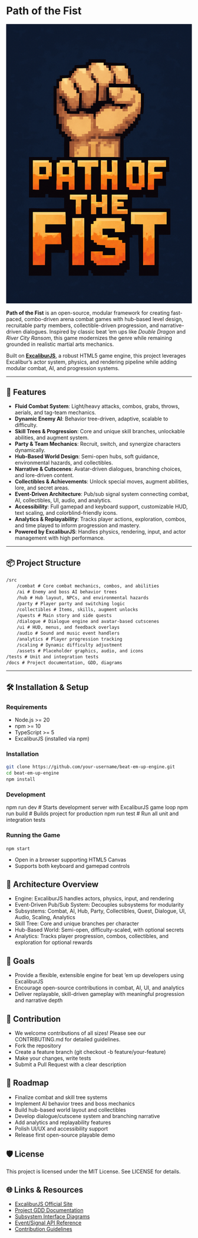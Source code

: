# Path of the Fist

![Project Logo Placeholder](./Logo.png)

**Path of the Fist** is an open-source, modular framework for creating fast-paced, combo-driven arena combat games with hub-based level
design, recruitable party members, collectible-driven progression, and narrative-driven dialogues. Inspired by classic beat ’em ups
like _Double Dragon_ and _River City Ransom_, this game modernizes the genre while remaining grounded in realistic martial arts
mechanics.

Built on **[ExcaliburJS](https://excaliburjs.com/)**, a robust HTML5 game engine, this project leverages Excalibur’s actor system,
physics, and rendering pipeline while adding modular combat, AI, and progression systems.

---

## 🚀 Features

- **Fluid Combat System**: Light/heavy attacks, combos, grabs, throws, aerials, and tag-team mechanics.
- **Dynamic Enemy AI**: Behavior tree-driven, adaptive, scalable to difficulty.
- **Skill Trees & Progression**: Core and unique skill branches, unlockable abilities, and augment system.
- **Party & Team Mechanics**: Recruit, switch, and synergize characters dynamically.
- **Hub-Based World Design**: Semi-open hubs, soft guidance, environmental hazards, and collectibles.
- **Narrative & Cutscenes**: Avatar-driven dialogues, branching choices, and lore-driven content.
- **Collectibles & Achievements**: Unlock special moves, augment abilities, lore, and secret areas.
- **Event-Driven Architecture**: Pub/sub signal system connecting combat, AI, collectibles, UI, audio, and analytics.
- **Accessibility**: Full gamepad and keyboard support, customizable HUD, text scaling, and colorblind-friendly icons.
- **Analytics & Replayability**: Tracks player actions, exploration, combos, and time played to inform progression and mastery.
- **Powered by ExcaliburJS**: Handles physics, rendering, input, and actor management with high performance.

---

## 📦 Project Structure

    /src
        /combat # Core combat mechanics, combos, and abilities
        /ai # Enemy and boss AI behavior trees
        /hub # Hub layout, NPCs, and environmental hazards
        /party # Player party and switching logic
        /collectibles # Items, skills, augment unlocks
        /quests # Main story and side quests
        /dialogue # Dialogue engine and avatar-based cutscenes
        /ui # HUD, menus, and feedback overlays
        /audio # Sound and music event handlers
        /analytics # Player progression tracking
        /scaling # Dynamic difficulty adjustment
        /assets # Placeholder graphics, audio, and icons
    /tests # Unit and integration tests
    /docs # Project documentation, GDD, diagrams

---

## 🛠 Installation & Setup

### Requirements

- Node.js >= 20
- npm >= 10
- TypeScript >= 5
- ExcaliburJS (installed via npm)

### Installation

```bash
git clone https://github.com/your-username/beat-em-up-engine.git
cd beat-em-up-engine
npm install
```

### Development

npm run dev # Starts development server with ExcaliburJS game loop npm run build # Builds project for production npm run test # Run all
unit and integration tests

### Running the Game

`npm start`

- Open in a browser supporting HTML5 Canvas
- Supports both keyboard and gamepad controls

## 🧩 Architecture Overview

- Engine: ExcaliburJS handles actors, physics, input, and rendering
- Event-Driven Pub/Sub System: Decouples subsystems for modularity
- Subsystems: Combat, AI, Hub, Party, Collectibles, Quest, Dialogue, UI, Audio, Scaling, Analytics
- Skill Tree: Core and unique branches per character
- Hub-Based World: Semi-open, difficulty-scaled, with optional secrets
- Analytics: Tracks player progression, combos, collectibles, and exploration for optional rewards

## 🎯 Goals

- Provide a flexible, extensible engine for beat ’em up developers using ExcaliburJS
- Encourage open-source contributions in combat, AI, UI, and analytics
- Deliver replayable, skill-driven gameplay with meaningful progression and narrative depth

## 🤝 Contribution

- We welcome contributions of all sizes! Please see our CONTRIBUTING.md for detailed guidelines.
- Fork the repository
- Create a feature branch (git checkout -b feature/your-feature)
- Make your changes, write tests
- Submit a Pull Request with a clear description

## 📝 Roadmap

- Finalize combat and skill tree systems
- Implement AI behavior trees and boss mechanics
- Build hub-based world layout and collectibles
- Develop dialogue/cutscene system and branching narrative
- Add analytics and replayability features
- Polish UI/UX and accessibility support
- Release first open-source playable demo

## 🛡 License

This project is licensed under the MIT License. See LICENSE for details.

## 🌐 Links & Resources

- [ExcaliburJS Official Site](www.excaliburjs.com)
- [Project GDD Documentation](GDD.md)
- [Subsystem Interface Diagrams](systemInterfaces.md)
- [Event/Signal API Reference](./src/lib/Signals.ts)
- [Contribution Guidelines](contributing.md)

